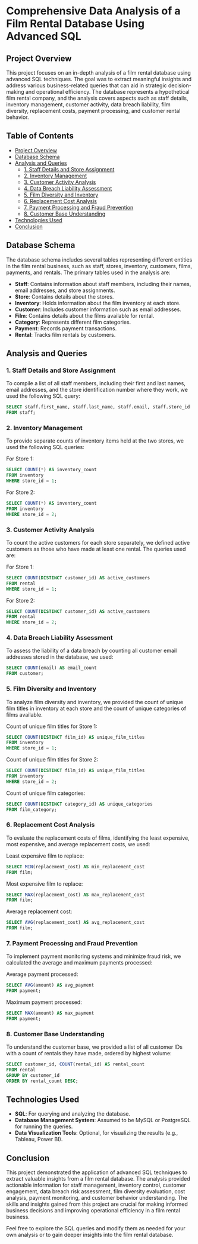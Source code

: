 # Comprehensive Data Analysis of a Film Rental Database Using Advanced SQL

## Project Overview

This project focuses on an in-depth analysis of a film rental database using advanced SQL techniques. The goal was to extract meaningful insights and address various business-related queries that can aid in strategic decision-making and operational efficiency. The database represents a hypothetical film rental company, and the analysis covers aspects such as staff details, inventory management, customer activity, data breach liability, film diversity, replacement costs, payment processing, and customer rental behavior.

## Table of Contents
- [Project Overview](#project-overview)
- [Database Schema](#database-schema)
- [Analysis and Queries](#analysis-and-queries)
  - [1. Staff Details and Store Assignment](#1-staff-details-and-store-assignment)
  - [2. Inventory Management](#2-inventory-management)
  - [3. Customer Activity Analysis](#3-customer-activity-analysis)
  - [4. Data Breach Liability Assessment](#4-data-breach-liability-assessment)
  - [5. Film Diversity and Inventory](#5-film-diversity-and-inventory)
  - [6. Replacement Cost Analysis](#6-replacement-cost-analysis)
  - [7. Payment Processing and Fraud Prevention](#7-payment-processing-and-fraud-prevention)
  - [8. Customer Base Understanding](#8-customer-base-understanding)
- [Technologies Used](#technologies-used)
- [Conclusion](#conclusion)

## Database Schema

The database schema includes several tables representing different entities in the film rental business, such as staff, stores, inventory, customers, films, payments, and rentals. The primary tables used in the analysis are:

- **Staff**: Contains information about staff members, including their names, email addresses, and store assignments.
- **Store**: Contains details about the stores.
- **Inventory**: Holds information about the film inventory at each store.
- **Customer**: Includes customer information such as email addresses.
- **Film**: Contains details about the films available for rental.
- **Category**: Represents different film categories.
- **Payment**: Records payment transactions.
- **Rental**: Tracks film rentals by customers.

## Analysis and Queries

### 1. Staff Details and Store Assignment

To compile a list of all staff members, including their first and last names, email addresses, and the store identification number where they work, we used the following SQL query:

```sql
SELECT staff.first_name, staff.last_name, staff.email, staff.store_id
FROM staff;
```

### 2. Inventory Management

To provide separate counts of inventory items held at the two stores, we used the following SQL queries:

For Store 1:
```sql
SELECT COUNT(*) AS inventory_count
FROM inventory
WHERE store_id = 1;
```

For Store 2:
```sql
SELECT COUNT(*) AS inventory_count
FROM inventory
WHERE store_id = 2;
```

### 3. Customer Activity Analysis

To count the active customers for each store separately, we defined active customers as those who have made at least one rental. The queries used are:

For Store 1:
```sql
SELECT COUNT(DISTINCT customer_id) AS active_customers
FROM rental
WHERE store_id = 1;
```

For Store 2:
```sql
SELECT COUNT(DISTINCT customer_id) AS active_customers
FROM rental
WHERE store_id = 2;
```

### 4. Data Breach Liability Assessment

To assess the liability of a data breach by counting all customer email addresses stored in the database, we used:

```sql
SELECT COUNT(email) AS email_count
FROM customer;
```

### 5. Film Diversity and Inventory

To analyze film diversity and inventory, we provided the count of unique film titles in inventory at each store and the count of unique categories of films available.

Count of unique film titles for Store 1:
```sql
SELECT COUNT(DISTINCT film_id) AS unique_film_titles
FROM inventory
WHERE store_id = 1;
```

Count of unique film titles for Store 2:
```sql
SELECT COUNT(DISTINCT film_id) AS unique_film_titles
FROM inventory
WHERE store_id = 2;
```

Count of unique film categories:
```sql
SELECT COUNT(DISTINCT category_id) AS unique_categories
FROM film_category;
```

### 6. Replacement Cost Analysis

To evaluate the replacement costs of films, identifying the least expensive, most expensive, and average replacement costs, we used:

Least expensive film to replace:
```sql
SELECT MIN(replacement_cost) AS min_replacement_cost
FROM film;
```

Most expensive film to replace:
```sql
SELECT MAX(replacement_cost) AS max_replacement_cost
FROM film;
```

Average replacement cost:
```sql
SELECT AVG(replacement_cost) AS avg_replacement_cost
FROM film;
```

### 7. Payment Processing and Fraud Prevention

To implement payment monitoring systems and minimize fraud risk, we calculated the average and maximum payments processed:

Average payment processed:
```sql
SELECT AVG(amount) AS avg_payment
FROM payment;
```

Maximum payment processed:
```sql
SELECT MAX(amount) AS max_payment
FROM payment;
```

### 8. Customer Base Understanding

To understand the customer base, we provided a list of all customer IDs with a count of rentals they have made, ordered by highest volume:

```sql
SELECT customer_id, COUNT(rental_id) AS rental_count
FROM rental
GROUP BY customer_id
ORDER BY rental_count DESC;
```

## Technologies Used

- **SQL**: For querying and analyzing the database.
- **Database Management System**: Assumed to be MySQL or PostgreSQL for running the queries.
- **Data Visualization Tools**: Optional, for visualizing the results (e.g., Tableau, Power BI).

## Conclusion

This project demonstrated the application of advanced SQL techniques to extract valuable insights from a film rental database. The analysis provided actionable information for staff management, inventory control, customer engagement, data breach risk assessment, film diversity evaluation, cost analysis, payment monitoring, and customer behavior understanding. The skills and insights gained from this project are crucial for making informed business decisions and improving operational efficiency in a film rental business.

Feel free to explore the SQL queries and modify them as needed for your own analysis or to gain deeper insights into the film rental database.
